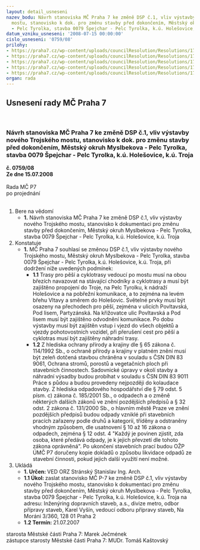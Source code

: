 ```yaml
---
layout: detail_usneseni
nazev_bodu: Návrh stanoviska MČ Praha 7 ke změně DSP č.1, vliv výstavby nového Trojského
  mostu, stanovisko k dok. pro změnu stavby před dokončením, Městský okruh Myslbekova
  - Pelc Tyrolka, stavba 0079 Špejchar - Pelc Tyrolka, k.ú. Holešovice, k.ú. Troja
datum_vzniku_usneseni: '2008-07-15 00:00:00'
cislo_usneseni: '0759/08'
prilohy:
- https://praha7.cz/wp-content/uploads/councilResolution/Resolutions/17014/29-most_11.doc
- https://praha7.cz/wp-content/uploads/councilResolution/Resolutions/17014/29-most_21.doc
- https://praha7.cz/wp-content/uploads/councilResolution/Resolutions/17014/29-most_22.doc
- https://praha7.cz/wp-content/uploads/councilResolution/Resolutions/17014/29-most_31.doc
- https://praha7.cz/wp-content/uploads/councilResolution/Resolutions/17014/29-most_41.jpg
organ: rada
---
```

<div id="ucUsn_pList" class="usn">
	<span><h2>Usnesení rady MČ Praha 7 </h2>
<br></span><div class="standBody">
<span><h3>Návrh stanoviska MČ Praha 7 ke změně DSP č.1, vliv výstavby nového Trojského mostu, stanovisko k dok. pro změnu stavby před dokončením, Městský okruh Myslbekova - Pelc Tyrolka, stavba 0079 Špejchar - Pelc Tyrolka, k.ú. Holešovice, k.ú. Troja</h3></span><div class="center">
		<strong>č. 0759/08</strong><br>
	</div>
<div class="center">
		<strong>Ze dne 15.07.2008</strong><br><br>
	</div>Rada MČ P7<br> po projednání<br><br><ol>
<li>Bere na vědomí<ul><li>
<strong>1.</strong> Návrh stanoviska MČ Praha 7 ke změně DSP č.1, vliv výstavby nového Trojského mostu, stanovisko k dokumentaci pro změnu stavby před dokončením, Městský okruh Myslbekova - Pelc Tyrolka, stavba 0079 Špejchar - Pelc Tyrolka, k.ú. Holešovice, k.ú. Troja</li></ul>
</li>
<li>Konstatuje<ul><li>
<strong>1.</strong> MČ Praha 7 souhlasí se změnou DSP č.1, vliv výstavby nového Trojského mostu, Městský okruh Myslbekova - Pelc Tyrolka, stavba 0079 Špejchar - Pelc Tyrolka, k.ú. Holešovice, k.ú. Troja, při dodržení níže uvedených podmínek:<ul>
<li>
<strong>1.1</strong> Trasy pro pěší a cyklotrasy vedoucí po mostu musí na obou březích navazovat na stávající chodníky a cyklotrasy a musí být zajištěno propojení do Troje, na Pelc Tyrolku, k nádraží Holešovice a na pobřežní komunikace, a to zejména na levém břehu Vltavy a směrem do Holešovic. Světelné prvky musí být osazeny na přechodech pro pěší, zejména v ulicích Povltavská, Pod lisem, Partyzánská. Na křižovatce ulic Povltavská a Pod lisem musí být zajištěno odvodnění komunikace. Po dobu výstavby musí být zajištěn vstup i vjezd do všech objektů a vjezdy pohotovostních vozidel, při přerušení cest pro pěší a cyklotras musí být zajištěny náhradní trasy. </li>
<li>
<strong>1.2</strong> Z hlediska ochrany přírody a krajiny dle § 65 zákona č. 114/1992 Sb., o ochraně přírody a krajiny v platném znění musí být zeleň dotčená stavbou chráněna v souladu s ČSN DIN 83 9061, Ochrana stromů, porostů a vegetačních ploch při stavebních činnostech. Sadovnické úpravy v okolí stavby a náhradní výsadby budou probíhat v souladu s ČSN DIN 83 9011 Práce s půdou a budou provedeny nejpozději do kolaudace stavby. Z hlediska odpadového hospodářství dle § 79 odst. 5 písm. c) zákona č. 185/2001 Sb., o odpadech a o změně některých dalších zákonů ve znění pozdějších předpisů a § 32 odst. 2 zákona č. 131/2000 Sb., o hlavním městě Praze ve znění pozdějších předpisů budou odpady vzniklé při stavebních pracích zařazeny podle druhů a kategorií, tříděny a odstraněny vhodným způsobem, dle usatnovení § 10 až 16 zákona o odpadech, zejména § 12 odst. 4 "Každý je povinen zjistit, zda osoba, které předává odpady, je k jejich převzetí dle tohoto zákona oprávněná". Po ukončení stavebních prací budou OŽP ÚMČ P7 doručeny kopie dokladů o způsobu likvidace odpadů ze stavební činnosti, pokud jejich další využití není možné.</li>
</ul>
</li></ul>
</li>
<li>Ukládá<ul>
<li>
<strong>1. Určen: </strong>VED ORZ  Stránský  Stanislav Ing. Arch.</li>
<li>
<strong>1.1 Úkol: </strong>zaslat stanovisko MČ P-7 ke změně DSP č.1, vliv výstavby nového Trojského mostu, stanovisko k dokumentaci pro změnu stavby před dokončením, Městský okruh Myslbekova - Pelc Tyrolka, stavba 0079 Špejchar - Pelc Tyrolka, k.ú. Holešovice, k.ú. Troja na adresu: Inženýring dopravních staveb, a.s., divize metro, odbor přípravy staveb, Karel Vyšín, vedoucí odboru přípravy staveb, Na Moráni 3/360, 128 01 Praha 2  </li>
<li>
<strong>1.2 Termín: </strong>21.07.2007</li>
</ul>
</li>
</ol>starosta Městské části Praha 7: Marek Ječmének<br>zástupce starosty Městské části Praha 7: MUDr. Tomáš Kaštovský 
</div>
</div>